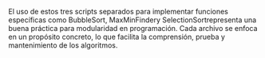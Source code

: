 El uso de estos tres scripts separados para implementar funciones específicas como BubbleSort, MaxMinFindery SelectionSortrepresenta una buena práctica para modularidad en programación. Cada archivo se enfoca en un propósito concreto, lo que facilita la comprensión, prueba y mantenimiento de los algoritmos.
